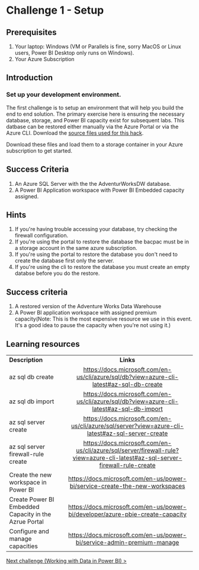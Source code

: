 # Challenge 1 - Setup

## Prerequisites

1. Your laptop: Windows (VM or Parallels is fine, sorry MacOS or Linux users, Power BI Desktop only runs on Windows).
1. Your Azure Subscription


## Introduction 

### Set up your development environment.

The first challenge is to setup an environment that will help you build the end to end solution.  The primary exercise here is ensuring the necessary database, storage, and Power BI capacity exist for subsequent labs.  This datbase can be restored either manually via the Azure Portal or via the Azure CLI.  Download the [source files used for this hack](https://minhaskamal.github.io/DownGit/#/home?url=https://github.com/chmitch/WhatTheHack/tree/master/018-BI2AI/Coach/Downloads).

Download these files and load them to a storage container in your Azure subscription to get started.

## Success Criteria
1. An Azure SQL Server with the the AdventurWorksDW database.
1. A Power BI Application workspace with Power BI Embedded capacity assigned.

## Hints

1. If you're having trouble accessing your database, try checking the firewall configuration.
1. If you're using the portal to restore the database the bacpac must be in a storage account in the same azure subscription.
1. If you're using the portal to restore the database you don't need to create the database first only the server.
1. If you're using the cli to restore the database you must create an empty databse before you do the restore.

## Success criteria

1.  A restored version of the Adventure Works Data Warehouse
1.  A Power BI application workspace with assigned premium capacity(Note:  This is the most expensive resource we use in this event.  It's a good idea to pause the capacity when you're not using it.)

## Learning resources

|                                            |                                                                                                                                                       |
| ------------------------------------------ | :---------------------------------------------------------------------------------------------------------------------------------------------------: |
| **Description**                            |                                                                       **Links**                                                                       |
| az sql db create  | <https://docs.microsoft.com/en-us/cli/azure/sql/db?view=azure-cli-latest#az-sql-db-create> |
| az sql db import   | <https://docs.microsoft.com/en-us/cli/azure/sql/db?view=azure-cli-latest#az-sql-db-import> |
| az sql server create  | <https://docs.microsoft.com/en-us/cli/azure/sql/server?view=azure-cli-latest#az-sql-server-create> |
| az sql server firewall-rule create  | <https://docs.microsoft.com/en-us/cli/azure/sql/server/firewall-rule?view=azure-cli-latest#az-sql-server-firewall-rule-create> |
| Create the new workspace in Power BI | <https://docs.microsoft.com/en-us/power-bi/service-create-the-new-workspaces> |
| Create Power BI Embedded Capacity in the Azrue Portal | <https://docs.microsoft.com/en-us/power-bi/developer/azure-pbie-create-capacity> |
| Configure and manage capacities | <https://docs.microsoft.com/en-us/power-bi/service-admin-premium-manage> |

[Next challenge (Working with Data in Power BI) >](./02-Dataflows.md)